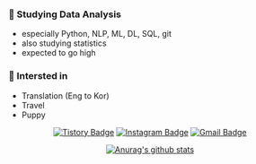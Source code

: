 ### :sparkling_heart: Studying Data Analysis
- especially Python, NLP, ML, DL, SQL, git
- also studying statistics
- expected to go high

### :sparkling_heart: Intersted in
- Translation (Eng to Kor)
- Travel
- Puppy

<div align=center>
  
[![Tistory Badge](https://img.shields.io/badge/-Tistory-orange?style=flat-square&link=http://wonyoung-ji.tistory.com/)](http://wonyoung-ji.tistory.com/)
[![Instagram Badge](https://img.shields.io/badge/-Instagram-dd2a7b?style=flat-square&logo=instagram&logoColor=white&link=https://www.instagram.com/weloveyoung2/)](https://www.instagram.com/weloveyoung2/) 
[![Gmail Badge](https://img.shields.io/badge/-Gmail-d14836?style=flat-square&logo=Gmail&logoColor=white&link=mailto:wonyoungji72@gmail.com)](mailto:wonyoungji72@gmail.com)

<div align=center>

[![Anurag's github stats](https://github-readme-stats.vercel.app/api?username=wonyoung-ji&show_icons=true&theme=gruvbox)](https://github.com/anuraghazra/github-readme-stats)

</div>
